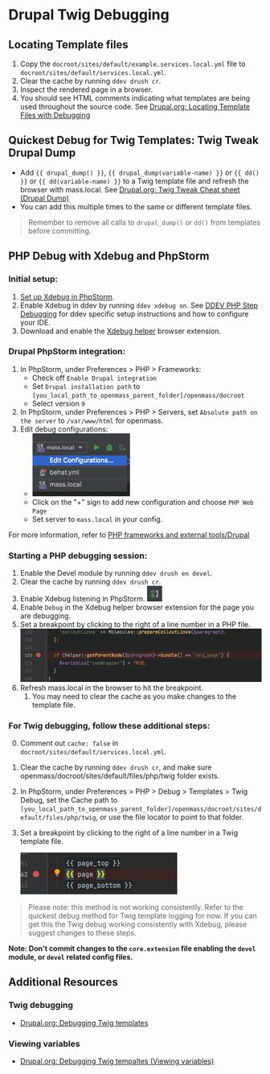 # Drupal Twig Debugging

## Locating Template files

1. Copy the `docroot/sites/default/example.services.local.yml` file to `docroot/sites/default/services.local.yml`.
2. Clear the cache by running `ddev drush cr`.
3. Inspect the rendered page in a browser.
4. You should see HTML comments indicating what templates are being used throughout the source code. See [Drupal.org: Locating Template Files with Debugging](https://www.drupal.org/node/2358785)

## Quickest Debug for Twig Templates: Twig Tweak Drupal Dump

* Add `{{ drupal_dump() }}`, `{{ drupal_dump(variable-name) }}` or `{{ dd() }}` or `{{ dd(variable-name) }}` to a Twig template file and refresh the browser with mass.local. See [Drupal.org: Twig Tweak Cheat sheet (Drupal Dump)](https://www.drupal.org/docs/contributed-modules/twig-tweak-2x/cheat-sheet#s-drupal-dump)
* You can add this multiple times to the same or different template files.

> Remember to remove all calls to `drupal_dump()` or `dd()` from templates before committing.


## PHP Debug with Xdebug and PhpStorm

### Initial setup:
1. [Set up Xdebug in PhpStorm](https://www.jetbrains.com/help/phpstorm/configuring-xdebug.html).
2. Enable Xdebug in ddev by running `ddev xdebug on`.  See [DDEV PHP Step Debugging](https://ddev.readthedocs.io/en/stable/users/step-debugging/) for ddev specific setup instructions and how to configure your IDE.
3. Download and enable the [Xdebug helper](https://www.jetbrains.com/help/phpstorm/browser-debugging-extensions.html) browser extension.

### Drupal PhpStorm integration:
1. In PhpStorm, under Preferences > PHP > Frameworks:
   - Check off `Enable Drupal integration`
   - Set `Drupal installation path` to `[you_local_path_to_openmass_parent_folder]/openmass/docroot`
   - Select version `9`
2. In PhpStorm, under Preferences > PHP > Servers, set `Absolute path on the server` to `/var/www/html` for openmass.
3. Edit debug configurations:
   - ![edit config](./assets/drupal-debug/edit-config.png)
   - Click on the "+" sign to add new configuration and choose `PHP Web Page`
   - Set server to `mass.local` in your config. 
  

For more information, refer to [PHP frameworks and external tools/Drupal](https://www.jetbrains.com/help/phpstorm/drupal-support.html)

### Starting a PHP debugging session:
1. Enable the Devel module by running `ddev drush en devel`.
2. Clear the cache by running `ddev drush cr`.
3. Enable Xdebug listening in PhpStorm.
   ![start listening](./assets/drupal-debug/start-listening.png)
4. Enable `Debug` in the Xdebug helper browser extension for the page you are debugging.
5. Set a breakpoint by clicking to the right of a line number in a PHP file.
   ![set breakpoint](./assets/drupal-debug/set-bp.png)
6. Refresh mass.local in the browser to hit the breakpoint.
   1. You may need to clear the cache as you make changes to the template file.

### For Twig debugging, follow these additional steps:
0. Comment out `cache: false` in `docroot/sites/default/services.local.yml`.
0. Clear the cache by running `ddev drush cr`, and make sure openmass/docroot/sites/default/files/php/twig folder exists.
0. In PhpStorm, under Preferences > PHP > Debug > Templates > Twig Debug, set the Cache path to `[you_local_path_to_openmass_parent_folder]/openmass/docroot/sites/default/files/php/twig`, or use the file locator to point to that folder.
0. Set a breakpoint by clicking to the right of a line number in a Twig template file.

   ![set breakpoint](./assets/drupal-debug/set-bp-twig.png)

> Please note: this method is not working consistently. Refer to the quickest debug method for Twig template logging for now. If you can get this the Twig debug working consistently with Xdebug, please suggest changes to these steps. 


**Note: Don't commit changes to the `core.extension` file enabling the `devel` module, or `devel` related config files.**

## Additional Resources

### Twig debugging

* [Drupal.org: Debugging Twig templates](https://www.drupal.org/docs/theming-drupal/twig-in-drupal/debugging-twig-templates)

### Viewing variables

* [Drupal.org: Debugging Twig tempaltes (Viewing variables)](https://www.drupal.org/docs/theming-drupal/twig-in-drupal/debugging-twig-templates#s-viewing-variables)
